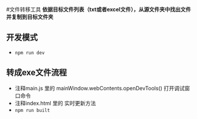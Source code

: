 #文件转移工具
**依据目标文件列表（txt或者excel文件），从源文件夹中找出文件并复制到目标文件夹**
## 开发模式
- `npm run dev`
## 转成exe文件流程
- 注释main.js 里的  mainWindow.webContents.openDevTools() 打开调试窗口命令 
- 注释index.html 里的     <script>require('electron-connect').client.create()</script> 实时更新方法
- `npm run built`
